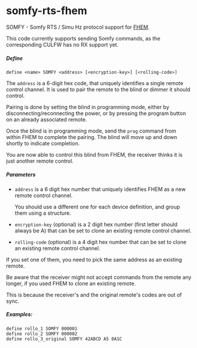 somfy-rts-fhem
==============

SOMFY - Somfy RTS / Simu Hz protocol support for [FHEM](http://www.fhem.de).

This code currently supports sending Somfy commands, as the corresponding CULFW has no RX support yet.

##### Define

	define <name> SOMFY <address> [<encryption-key>] [<rolling-code>]

The `address` is a 6-digit hex code, that uniquely identifies a single remote control channel.
It is used to pair the remote to the blind or dimmer it should control.

Pairing is done by setting the blind in programming mode, 
either by disconnecting/reconnecting the power, or by pressing the program button on an already associated remote.

Once the blind is in programming mode, send the `prog` command from within FHEM to complete the pairing.
The blind will move up and down shortly to indicate completion.

You are now able to control this blind from FHEM, the receiver thinks it is just another remote control.

##### Parameters
* `address` is a 6 digit hex number that uniquely identifies FHEM as a new remote control channel.

	You should use a different one for each device definition, and group them using a structure.

* `encryption-key` (optional) is a 2 digit hex number (first letter should always be A) that can be set to clone an existing remote control channel.

* `rolling-code` (optional) is a 4 digit hex number that can be set
   to clone an existing remote control channel.
   
If you set one of them, you need to pick the same address as an existing remote.

Be aware that the receiver might not accept commands from the remote any longer, if you used FHEM to clone an existing remote.

This is because the receiver's and the original remote's codes are out of sync.

##### Examples:
	define rollo_1 SOMFY 000001
	define rollo_2 SOMFY 000002
	define rollo_3_original SOMFY 42ABCD A5 0A1C